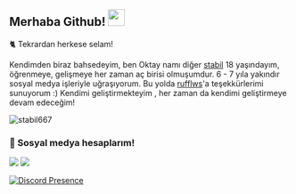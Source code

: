 ## Merhaba Github! <img src="https://raw.githubusercontent.com/iampavangandhi/iampavangandhi/master/gifs/Hi.gif" width="30px">


🐈 Tekrardan herkese selam!

Kendimden biraz bahsedeyim, ben Oktay namı diğer [stabil](https://github.com/stabil667) 18 yaşındayım, öğrenmeye, gelişmeye her zaman aç birisi olmuşumdur. 
6 - 7 yıla yakındır sosyal medya işleriyle uğraşıyorum. Bu yolda [rufflws](https://github.com/rufflws)'a teşekkürlerimi sunuyorum :)
Kendimi geliştirmekteyim , her zaman da kendimi geliştirmeye devam edeceğim!


<img src="https://komarev.com/ghpvc/?username=stabil667&label=Ziyaretçi%20Sayısı&color=552b75" alt="stabil667" />

<h3>🌟 Sosyal medya hesaplarım!</h3>
<p align="left">
   <a href="https://instagram.com/stabilxd" target"blank_"><img src="https://img.shields.io/badge/INSTAGRAM%20-DC3175.svg?&style=for-the-badge&logo=instagram&logoColor=white"></a>
 <a href="https://open.spotify.com/user/00t2fod4ikcugpo8t7ilhld97?si=1ff0c58709e14e62" target"blank_"><img src="https://img.shields.io/badge/Spotify%20-1ed760.svg?&style=for-the-badge&logo=spotify&logoColor=white"></a>
    
   
[![Discord Presence](https://lanyard-profile-readme.vercel.app/api/472494015267471362?theme=dark&bg=18191c&animated=false&hideDiscrim=true&borderRadius=30px)](https://discord.com/users/367398773921546240)

</p>

